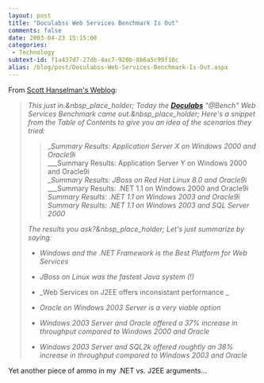 ```yaml
---
layout: post
title: "Doculabss Web Services Benchmark Is Out"
comments: false
date: 2003-04-23 15:15:00
categories:
 - Technology
subtext-id: f1a437d7-27db-4ac7-920b-8b6a5c99f10c
alias: /blog/post/Doculabss-Web-Services-Benchmark-Is-Out.aspx
---
```



From [Scott Hanselman's Weblog](http://radio.weblogs.com/0106747/):

> _This just in.&nbsp_place_holder; Today the _[**_Doculabs_**](http://www.doculabs.com/Downloads/WebServicePerformance_04-03.pdf)_ "@Bench" Web Services Benchmark came out.&nbsp_place_holder; Here's a snippet from the Table of Contents to give you an idea of the scenarios they tried:_
>
>> __Summary Results: Application Server X on Windows 2000 and Oracle9i_  
___Summary Results: Application Server Y on Windows 2000 and Oracle9i  
__Summary Results: JBoss on Red Hat Linux 8.0 and Oracle9i_  
___Summary Results: .NET 1.1 on Windows 2000 and Oracle9i  
__Summary Results: .NET 1.1 on Windows 2003 and Oracle9i_  
_Summary Results: .NET 1.1 on Windows 2003 and SQL Server 2000__
> 
> _The results you ask?&nbsp_place_holder; Let's just summarize by saying:_
> 
>   * _Windows and the .NET Framework is the Best Platform for Web Services_
> 
>   * _JBoss on Linux was the fastest Java system (!)_
> 
>   * _Web Services on J2EE offers inconsistant performance _
>   * _Oracle on Windows 2003 Server is a very viable option_
> 
>   * _Windows 2003 Server and Oracle offered a 37% increase in throughput compared to Windows 2000 and Oracle_
> 
>   * _Windows 2003 Server and SQL2k offered roughtly an 38% increase in throughput compared to Windows 2003 and Oracle_

Yet another piece of ammo in my .NET vs. J2EE arguments...
